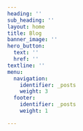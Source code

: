 ```yaml
---
heading: ''
sub_heading: ''
layout: home
title: Blog
banner_image: ''
hero_button:
  text: ''
  href: ''
textline: ''
menu:
  navigation:
    identifier: _posts
    weight: 3
  footer:
    identifier: _posts
    weight: 1

---
```

